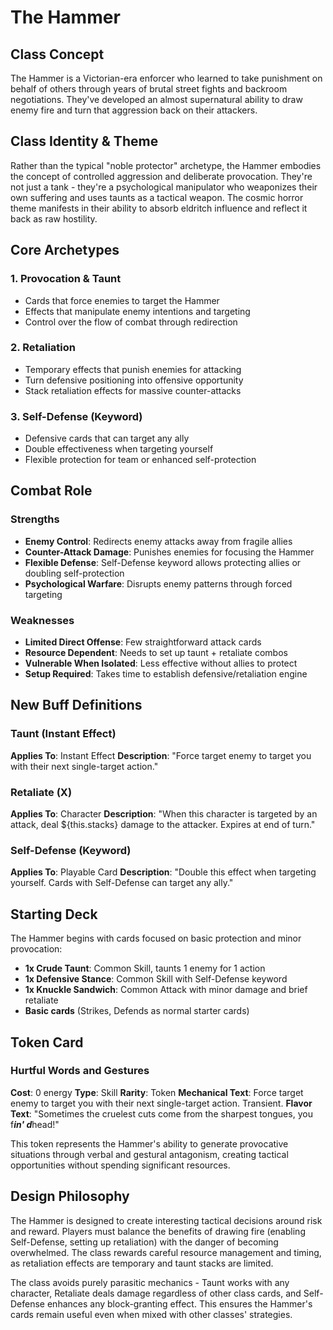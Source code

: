 # The Hammer

## Class Concept
The Hammer is a Victorian-era enforcer who learned to take punishment on behalf of others through years of brutal street fights and backroom negotiations. They've developed an almost supernatural ability to draw enemy fire and turn that aggression back on their attackers.

## Class Identity & Theme
Rather than the typical "noble protector" archetype, the Hammer embodies the concept of controlled aggression and deliberate provocation. They're not just a tank - they're a psychological manipulator who weaponizes their own suffering and uses taunts as a tactical weapon. The cosmic horror theme manifests in their ability to absorb eldritch influence and reflect it back as raw hostility.

## Core Archetypes

### 1. Provocation & Taunt
- Cards that force enemies to target the Hammer
- Effects that manipulate enemy intentions and targeting
- Control over the flow of combat through redirection

### 2. Retaliation
- Temporary effects that punish enemies for attacking
- Turn defensive positioning into offensive opportunity
- Stack retaliation effects for massive counter-attacks

### 3. Self-Defense (Keyword)
- Defensive cards that can target any ally
- Double effectiveness when targeting yourself
- Flexible protection for team or enhanced self-protection

## Combat Role

### Strengths
- **Enemy Control**: Redirects enemy attacks away from fragile allies
- **Counter-Attack Damage**: Punishes enemies for focusing the Hammer
- **Flexible Defense**: Self-Defense keyword allows protecting allies or doubling self-protection
- **Psychological Warfare**: Disrupts enemy patterns through forced targeting

### Weaknesses
- **Limited Direct Offense**: Few straightforward attack cards
- **Resource Dependent**: Needs to set up taunt + retaliate combos
- **Vulnerable When Isolated**: Less effective without allies to protect
- **Setup Required**: Takes time to establish defensive/retaliation engine

## New Buff Definitions

### Taunt (Instant Effect)
**Applies To**: Instant Effect
**Description**: "Force target enemy to target you with their next single-target action."

### Retaliate (X)
**Applies To**: Character
**Description**: "When this character is targeted by an attack, deal ${this.stacks} damage to the attacker. Expires at end of turn."

### Self-Defense (Keyword)
**Applies To**: Playable Card
**Description**: "Double this effect when targeting yourself. Cards with Self-Defense can target any ally."

## Starting Deck
The Hammer begins with cards focused on basic protection and minor provocation:

- **1x Crude Taunt**: Common Skill, taunts 1 enemy for 1 action
- **1x Defensive Stance**: Common Skill with Self-Defense keyword
- **1x Knuckle Sandwich**: Common Attack with minor damage and brief retaliate
- **Basic cards** (Strikes, Defends as normal starter cards)

## Token Card

### Hurtful Words and Gestures
**Cost**: 0 energy
**Type**: Skill
**Rarity**: Token
**Mechanical Text**: Force target enemy to target you with their next single-target action. Transient.
**Flavor Text**: "Sometimes the cruelest cuts come from the sharpest tongues, you f***in' d***head!"

This token represents the Hammer's ability to generate provocative situations through verbal and gestural antagonism, creating tactical opportunities without spending significant resources.

## Design Philosophy
The Hammer is designed to create interesting tactical decisions around risk and reward. Players must balance the benefits of drawing fire (enabling Self-Defense, setting up retaliation) with the danger of becoming overwhelmed. The class rewards careful resource management and timing, as retaliation effects are temporary and taunt stacks are limited.

The class avoids purely parasitic mechanics - Taunt works with any character, Retaliate deals damage regardless of other class cards, and Self-Defense enhances any block-granting effect. This ensures the Hammer's cards remain useful even when mixed with other classes' strategies.